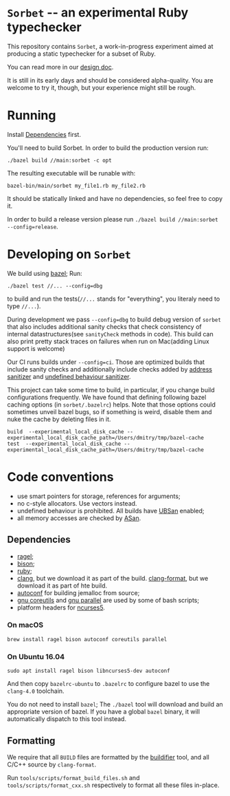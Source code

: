 # `Sorbet` -- an experimental Ruby typechecker

This repository contains `Sorbet`, a work-in-progress experiment
aimed at producing a static typechecker for a subset of Ruby.

You can read more in our [design doc](https://hackpad.corp.stripe.com/Design-Doc-sorbet-zd1LGHPfpvW).

It is still in its early days and should be considered alpha-quality.
You are welcome to try it, though, but your experience might still be rough.

# Running
Install [Dependencies](#dependencies) first.

You'll need to build Sorbet.  In order to build the production version run:

```
./bazel build //main:sorbet -c opt
```

The resulting executable will be runable with:

```
bazel-bin/main/sorbet my_file1.rb my_file2.rb
```

It should be statically linked and have no dependencies, so feel free to copy it.

In order to build a release version please run `./bazel build //main:sorbet --config=release`.

# Developing on `Sorbet`

We build using [bazel](https://bazel.build/); Run: 

```
./bazel test //... --config=dbg
```

to build and run the tests(`//...` stands for "everything", you literaly need to type `//...`).

During development we pass `--config=dbg` to build debug version of `sorbet` that also includes additional sanity checks that check consistency of internal datastructures(see `sanityCheck` methods in code). This build can also print pretty stack traces on failures when run on Mac(adding Linux support is welcome)

Our CI runs builds under `--config=ci`. Those are optimized builds that include sanity checks and additionally include checks added by [address sanitizer](https://github.com/google/sanitizers/wiki/AddressSanitizer) and [undefined behaviour sanitizer](https://clang.llvm.org/docs/UndefinedBehaviorSanitizer.html).

This project can take some time to build, in particular, if you change build configurations frequently. We have found that defining following bazel caching options (in `sorbet/.bazelrc`) helps. Note that those options could sometimes unveil bazel bugs, so if something is weird, disable them and nuke the cache by deleting files in it.

```
build  --experimental_local_disk_cache --experimental_local_disk_cache_path=/Users/dmitry/tmp/bazel-cache
test  --experimental_local_disk_cache --experimental_local_disk_cache_path=/Users/dmitry/tmp/bazel-cache
```

# Code conventions

 - use smart pointers for storage, references for arguments;
 - no c-style allocators. Use vectors instead.
 - undefined behaviour is prohibited. All builds have [UBSan](https://clang.llvm.org/docs/UndefinedBehaviorSanitizer.html) enabled;
 - all memory accesses are checked by [ASan](https://github.com/google/sanitizers/wiki/AddressSanitizer).

## Dependencies

- [ragel](http://www.colm.net/open-source/ragel/);
- [bison](https://www.gnu.org/software/bison/);
- [ruby](https://www.ruby-lang.org/en/);
- [clang](https://clang.llvm.org/), but we download it as part of the build.
  [clang-format](https://clang.llvm.org/docs/ClangFormat.html), but we download it as part of hte build.
- [autoconf](https://www.gnu.org/software/autoconf/autoconf.html) for building jemalloc from source;
- [gnu coreutils](http://www.gnu.org/software/coreutils/coreutils.html) and [gnu parallel](https://www.gnu.org/software/parallel/) are used by some of bash scripts;
- platform headers for [ncurses5](https://www.gnu.org/software/ncurses/).

### On macOS

```
brew install ragel bison autoconf coreutils parallel
```

### On Ubuntu 16.04

```
sudo apt install ragel bison libncurses5-dev autoconf
```

And then copy `bazelrc-ubuntu` to `.bazelrc` to configure bazel to use
the `clang-4.0` toolchain.

You do not need to install `bazel`; The `./bazel` tool will download
and build an appropriate version of bazel. If you have a global
`bazel` binary, it will automatically dispatch to this tool instead.

## Formatting

We require that all `BUILD` files are formatted by the
[buildifier](https://github.com/bazelbuild/buildtools/tree/master/buildifier)
tool, and all C/C++ source by `clang-format`.

Run `tools/scripts/format_build_files.sh` and
`tools/scripts/format_cxx.sh` respectively to format all these files
in-place.
